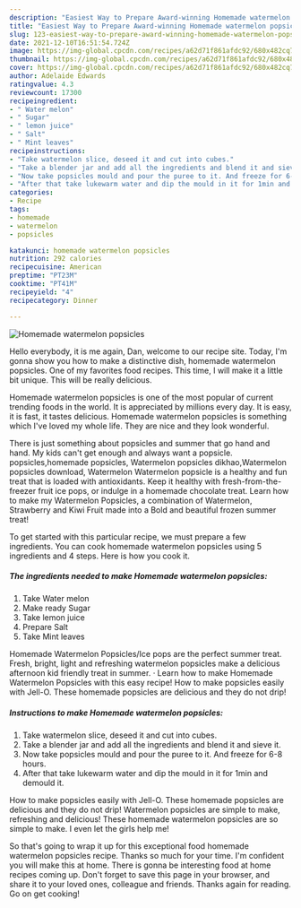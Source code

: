 ```yaml
---
description: "Easiest Way to Prepare Award-winning Homemade watermelon popsicles"
title: "Easiest Way to Prepare Award-winning Homemade watermelon popsicles"
slug: 123-easiest-way-to-prepare-award-winning-homemade-watermelon-popsicles
date: 2021-12-10T16:51:54.724Z
image: https://img-global.cpcdn.com/recipes/a62d71f861afdc92/680x482cq70/homemade-watermelon-popsicles-recipe-main-photo.jpg
thumbnail: https://img-global.cpcdn.com/recipes/a62d71f861afdc92/680x482cq70/homemade-watermelon-popsicles-recipe-main-photo.jpg
cover: https://img-global.cpcdn.com/recipes/a62d71f861afdc92/680x482cq70/homemade-watermelon-popsicles-recipe-main-photo.jpg
author: Adelaide Edwards
ratingvalue: 4.3
reviewcount: 17300
recipeingredient:
- " Water melon"
- " Sugar"
- " lemon juice"
- " Salt"
- " Mint leaves"
recipeinstructions:
- "Take watermelon slice, deseed it and cut into cubes."
- "Take a blender jar and add all the ingredients and blend it and sieve it."
- "Now take popsicles mould and pour the puree to it. And freeze for 6-8 hours."
- "After that take lukewarm water and dip the mould in it for 1min and demould it."
categories:
- Recipe
tags:
- homemade
- watermelon
- popsicles

katakunci: homemade watermelon popsicles 
nutrition: 292 calories
recipecuisine: American
preptime: "PT23M"
cooktime: "PT41M"
recipeyield: "4"
recipecategory: Dinner

---
```



![Homemade watermelon popsicles](https://img-global.cpcdn.com/recipes/a62d71f861afdc92/680x482cq70/homemade-watermelon-popsicles-recipe-main-photo.jpg)

Hello everybody, it is me again, Dan, welcome to our recipe site. Today, I'm gonna show you how to make a distinctive dish, homemade watermelon popsicles. One of my favorites food recipes. This time, I will make it a little bit unique. This will be really delicious.

Homemade watermelon popsicles is one of the most popular of current trending foods in the world. It is appreciated by millions every day. It is easy, it is fast, it tastes delicious. Homemade watermelon popsicles is something which I've loved my whole life. They are nice and they look wonderful.

There is just something about popsicles and summer that go hand and hand. My kids can&#39;t get enough and always want a popsicle. popsicles,homemade popsicles, Watermelon popsicles dikhao,Watermelon popsicles download, Watermelon Watermelon popsicle is a healthy and fun treat that is loaded with antioxidants. Keep it healthy with fresh-from-the-freezer fruit ice pops, or indulge in a homemade chocolate treat. Learn how to make my Watermelon Popsicles, a combination of Watermelon, Strawberry and Kiwi Fruit made into a Bold and beautiful frozen summer treat!


To get started with this particular recipe, we must prepare a few ingredients. You can cook homemade watermelon popsicles using 5 ingredients and 4 steps. Here is how you cook it.

<!--inarticleads1-->

##### The ingredients needed to make Homemade watermelon popsicles:

1. Take  Water melon
1. Make ready  Sugar
1. Take  lemon juice
1. Prepare  Salt
1. Take  Mint leaves


Homemade Watermelon Popsicles/Ice pops are the perfect summer treat. Fresh, bright, light and refreshing watermelon popsicles make a delicious afternoon kid friendly treat in summer. · Learn how to make Homemade Watermelon Popsicles with this easy recipe! How to make popsicles easily with Jell-O. These homemade popsicles are delicious and they do not drip! 

<!--inarticleads2-->

##### Instructions to make Homemade watermelon popsicles:

1. Take watermelon slice, deseed it and cut into cubes.
1. Take a blender jar and add all the ingredients and blend it and sieve it.
1. Now take popsicles mould and pour the puree to it. And freeze for 6-8 hours.
1. After that take lukewarm water and dip the mould in it for 1min and demould it.


How to make popsicles easily with Jell-O. These homemade popsicles are delicious and they do not drip! Watermelon popsicles are simple to make, refreshing and delicious! These homemade watermelon popsicles are so simple to make. I even let the girls help me! 

So that's going to wrap it up for this exceptional food homemade watermelon popsicles recipe. Thanks so much for your time. I'm confident you will make this at home. There is gonna be interesting food at home recipes coming up. Don't forget to save this page in your browser, and share it to your loved ones, colleague and friends. Thanks again for reading. Go on get cooking!
